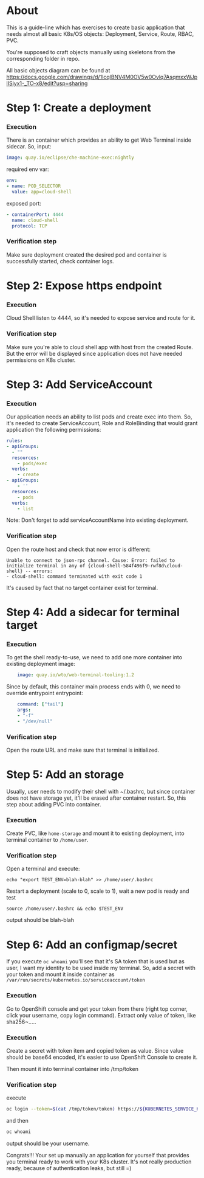 # About

This is a guide-line which has exercises to create basic application that needs almost all basic K8s/OS objects: Deployment, Service, Route, RBAC, PVC.

You're supposed to craft objects manually using skeletons from the corresponding folder in repo.

All basic objects diagram can be found at https://docs.google.com/drawings/d/1lcqlBNV4M0OV5w0Ovlq7AsqmxxWJplISiyx1-_TO-x8/edit?usp=sharing

# Step 1: Create a deployment

### Execution

There is an container which provides an ability to get Web Terminal inside sidecar.
So, input:
```yaml
image: quay.io/eclipse/che-machine-exec:nightly
```

required env var:
```yaml
env:
- name: POD_SELECTOR
  value: app=cloud-shell
```

exposed port:
```yaml
- containerPort: 4444
  name: cloud-shell
  protocol: TCP
```

### Verification step

Make sure deployment created the desired pod and container is successfully started, check container logs.

# Step 2: Expose https endpoint

### Execution

Cloud Shell listen to 4444, so it's needed to expose service and route for it.

### Verification step

Make sure you're able to cloud shell app with host from the created Route.
But the error will be displayed since application does not have needed permissions on K8s cluster.

# Step 3: Add ServiceAccount

### Execution

Our application needs an ability to list pods and create exec into them.
So, it's needed to create ServiceAccount, Role and RoleBinding that would grant application the following permissions:
```yaml
rules:
- apiGroups:
  - ""
  resources:
    - pods/exec
  verbs:
    - create
- apiGroups:
    - ''
  resources:
    - pods
  verbs:
    - list
```
Note: Don't forget to add serviceAccountName into existing deployment.

### Verification step

Open the route host and check that now error is different:
```
Unable to connect to json-rpc channel. Cause: Error: failed to initialize terminal in any of {cloud-shell-584f496f9-rwf8d\cloud-shell} -- errors:
- cloud-shell: command terminated with exit code 1
```
It's caused by fact that no target container exist for terminal.

# Step 4: Add a sidecar for terminal target

### Execution

To get the shell ready-to-use, we need to add one more container into existing deployment
image:
```yaml
    image: quay.io/wto/web-terminal-tooling:1.2
```

Since by default, this container main process ends with 0, we need to override entrypoint entrypoint:
```yaml
    command: ["tail"]
    args:
    - "-f"
    - "/dev/null"
```

### Verification step

Open the route URL and make sure that terminal is initialized.

# Step 5: Add an storage

Usually, user needs to modify their shell with ~/.bashrc, but since container does not have storage yet, it'll be erased after container restart. So, this step about adding PVC into container.

### Execution

Create PVC, like `home-storage` and mount it to existing deployment, into terminal container to `/home/user`.

### Verification step

Open a terminal and execute:
```
echo "export TEST_ENV=blah-blah" >> /home/user/.bashrc
```
Restart a deployment (scale to 0, scale to 1), wait a new pod is ready and test

```
source /home/user/.bashrc && echo $TEST_ENV
```
output should be blah-blah

# Step 6: Add an configmap/secret

If you execute `oc whoami` you'll see that it's SA token that is used but as user, I want my identity to be used inside my terminal. So, add a secret with your token and mount it inside container as `/var/run/secrets/kubernetes.io/serviceaccount/token`

### Execution

Go to OpenShift console and get your token from there (right top corner, click your username, copy login command). Extract only value of token, like sha256~.....

### Execution

Create a secret with token item and copied token as value.
Since value should be base64 encoded, it's easier to use OpenShift Console to create it.

Then mount it into terminal container into /tmp/token

### Verification step
execute
```bash
oc login --token=$(cat /tmp/token/token) https://${KUBERNETES_SERVICE_HOST}:${KUBERNETES_SERVICE_PORT}
```
and then

```bash
oc whoami
```
output should be your username.

Congrats!!! Your set up manually an application for yourself that provides you terminal ready to work with your K8s cluster. It's not really production ready, because of authentication leaks, but still =)
